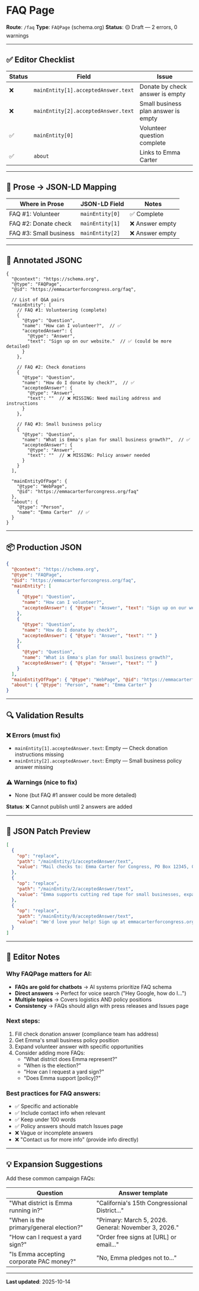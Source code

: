 # FAQ Page

**Route**: `/faq`
**Type**: `FAQPage` (schema.org)
**Status**: 🟡 Draft — 2 errors, 0 warnings

---

## ✅ Editor Checklist

| Status | Field | Issue |
|--------|-------|-------|
| ❌ | `mainEntity[1].acceptedAnswer.text` | Donate by check answer is empty |
| ❌ | `mainEntity[2].acceptedAnswer.text` | Small business plan answer is empty |
| ✅ | `mainEntity[0]` | Volunteer question complete |
| ✅ | `about` | Links to Emma Carter |

---

## 📍 Prose → JSON-LD Mapping

| Where in Prose | JSON-LD Field | Notes |
|----------------|---------------|-------|
| FAQ #1: Volunteer | `mainEntity[0]` | ✅ Complete |
| FAQ #2: Donate check | `mainEntity[1]` | ❌ Answer empty |
| FAQ #3: Small business | `mainEntity[2]` | ❌ Answer empty |

---

## 📝 Annotated JSONC

```jsonc
{
  "@context": "https://schema.org",
  "@type": "FAQPage",
  "@id": "https://emmacarterforcongress.org/faq",

  // List of Q&A pairs
  "mainEntity": [
    // FAQ #1: Volunteering (complete)
    {
      "@type": "Question",
      "name": "How can I volunteer?",  // ✅
      "acceptedAnswer": {
        "@type": "Answer",
        "text": "Sign up on our website."  // ✅ (could be more detailed)
      }
    },

    // FAQ #2: Check donations
    {
      "@type": "Question",
      "name": "How do I donate by check?",  // ✅
      "acceptedAnswer": {
        "@type": "Answer",
        "text": ""  // ❌ MISSING: Need mailing address and instructions
      }
    },

    // FAQ #3: Small business policy
    {
      "@type": "Question",
      "name": "What is Emma's plan for small business growth?",  // ✅
      "acceptedAnswer": {
        "@type": "Answer",
        "text": ""  // ❌ MISSING: Policy answer needed
      }
    }
  ],

  "mainEntityOfPage": {
    "@type": "WebPage",
    "@id": "https://emmacarterforcongress.org/faq"
  },
  "about": {
    "@type": "Person",
    "name": "Emma Carter"  // ✅
  }
}
```

---

## 📦 Production JSON

```json
{
  "@context": "https://schema.org",
  "@type": "FAQPage",
  "@id": "https://emmacarterforcongress.org/faq",
  "mainEntity": [
    {
      "@type": "Question",
      "name": "How can I volunteer?",
      "acceptedAnswer": { "@type": "Answer", "text": "Sign up on our website." }
    },
    {
      "@type": "Question",
      "name": "How do I donate by check?",
      "acceptedAnswer": { "@type": "Answer", "text": "" }
    },
    {
      "@type": "Question",
      "name": "What is Emma's plan for small business growth?",
      "acceptedAnswer": { "@type": "Answer", "text": "" }
    }
  ],
  "mainEntityOfPage": { "@type": "WebPage", "@id": "https://emmacarterforcongress.org/faq" },
  "about": { "@type": "Person", "name": "Emma Carter" }
}
```

---

## 🔍 Validation Results

### ❌ Errors (must fix)
- `mainEntity[1].acceptedAnswer.text`: Empty — Check donation instructions missing
- `mainEntity[2].acceptedAnswer.text`: Empty — Small business policy answer missing

### ⚠️ Warnings (nice to fix)
- None (but FAQ #1 answer could be more detailed)

**Status**: ❌ Cannot publish until 2 answers are added

---

## 🔧 JSON Patch Preview

```json
[
  {
    "op": "replace",
    "path": "/mainEntity/1/acceptedAnswer/text",
    "value": "Mail checks to: Emma Carter for Congress, PO Box 12345, Oakland, CA 94612. Please include your occupation and employer (required by FEC). Max $3,300 per individual."
  },
  {
    "op": "replace",
    "path": "/mainEntity/2/acceptedAnswer/text",
    "value": "Emma supports cutting red tape for small businesses, expanding access to capital through community banks, and investing in Main Street revitalization. She'll fight for fair tax treatment and oppose monopolistic practices that hurt local businesses."
  },
  {
    "op": "replace",
    "path": "/mainEntity/0/acceptedAnswer/text",
    "value": "We'd love your help! Sign up at emmacarterforcongress.org/volunteer to join our team. Opportunities include phone banking, canvassing, event support, and more."
  }
]
```

---

## 📖 Editor Notes

### Why FAQPage matters for AI:
- **FAQs are gold for chatbots** → AI systems prioritize FAQ schema
- **Direct answers** → Perfect for voice search ("Hey Google, how do I...")
- **Multiple topics** → Covers logistics AND policy positions
- **Consistency** → FAQs should align with press releases and Issues page

### Next steps:
1. Fill check donation answer (compliance team has address)
2. Get Emma's small business policy position
3. Expand volunteer answer with specific opportunities
4. Consider adding more FAQs:
   - "What district does Emma represent?"
   - "When is the election?"
   - "How can I request a yard sign?"
   - "Does Emma support [policy]?"

### Best practices for FAQ answers:
- ✅ Specific and actionable
- ✅ Include contact info when relevant
- ✅ Keep under 100 words
- ✅ Policy answers should match Issues page
- ❌ Vague or incomplete answers
- ❌ "Contact us for more info" (provide info directly)

---

## 💡 Expansion Suggestions

Add these common campaign FAQs:

| Question | Answer template |
|----------|----------------|
| "What district is Emma running in?" | "California's 15th Congressional District..." |
| "When is the primary/general election?" | "Primary: March 5, 2026. General: November 3, 2026." |
| "How can I request a yard sign?" | "Order free signs at [URL] or email..." |
| "Is Emma accepting corporate PAC money?" | "No, Emma pledges not to..." |

---

**Last updated**: 2025-10-14
